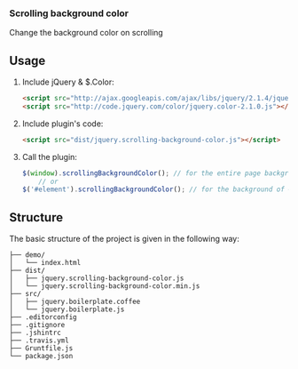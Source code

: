 
### Scrolling background color

Change the background color on scrolling

## Usage

1. Include jQuery & $.Color:

	```html
	<script src="http://ajax.googleapis.com/ajax/libs/jquery/2.1.4/jquery.min.js"></script>
	<script src="http://code.jquery.com/color/jquery.color-2.1.0.js"></script>
	```

2. Include plugin's code:

	```html
	<script src="dist/jquery.scrolling-background-color.js"></script>
	```

3. Call the plugin:

	```javascript
    $(window).scrollingBackgroundColor(); // for the entire page background
		// or
    $('#element').scrollingBackgroundColor(); // for the background of #element
	```

## Structure

The basic structure of the project is given in the following way:

```
├── demo/
│   └── index.html
├── dist/
│   ├── jquery.scrolling-background-color.js
│   └── jquery.scrolling-background-color.min.js
├── src/
│   ├── jquery.boilerplate.coffee
│   └── jquery.boilerplate.js
├── .editorconfig
├── .gitignore
├── .jshintrc
├── .travis.yml
├── Gruntfile.js
└── package.json
```
